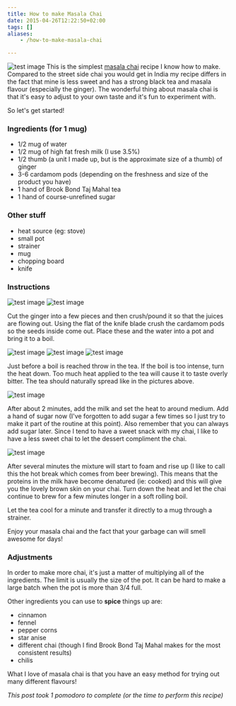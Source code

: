 ```yaml
---
title: How to make Masala Chai
date: 2015-04-26T12:22:50+02:00
tags: []
aliases:
    - /how-to-make-masala-chai

---
```



![test image](https://scottmuc.com/images/blog/chai/08-chai.jpg)
This is the simplest [masala chai][masala-chai] recipe I know how to make. Compared to the street side chai you would get in India my
recipe differs in the fact that mine is less sweet and has a strong black tea and masala flavour (especially the ginger).
The wonderful thing about masala chai is that it's easy to adjust to your own taste and it's fun to experiment with.

[masala-chai]: https://en.wikipedia.org/wiki/Masala_chai

So let's get started!

### Ingredients (for 1 mug)

* 1/2 mug of water
* 1/2 mug of high fat fresh milk (I use 3.5%)
* 1/2 thumb (a unit I made up, but is the approximate size of a thumb) of ginger
* 3-6 cardamom pods (depending on the freshness and size of the product you have)
* 1 hand of Brook Bond Taj Mahal tea
* 1 hand of course-unrefined sugar

### Other stuff

* heat source (eg: stove)
* small pot
* strainer
* mug
* chopping board
* knife

### Instructions

![test image](https://scottmuc.com/images/blog/chai/01-ginger-cardamom-before.jpg)
![test image](https://scottmuc.com/images/blog/chai/02-ginger-cardamom-after.jpg)

Cut the ginger into a few pieces and then crush/pound it so that the juices are flowing out. Using the flat of the knife
blade crush the cardamom pods so the seeds inside come out. Place these and the water into a pot and bring it to a boil.

![test image](https://scottmuc.com/images/blog/chai/03-hand-of-tea.jpg)
![test image](https://scottmuc.com/images/blog/chai/04-steeping-begins.jpg)
![test image](https://scottmuc.com/images/blog/chai/05-full-steep.jpg)

Just before a boil is reached throw in the tea. If the boil is too intense, turn the heat down. Too much heat applied to
the tea will cause it to taste overly bitter. The tea should naturally spread like in the pictures above.

![test image](https://scottmuc.com/images/blog/chai/06-add-sugar.jpg)

After about 2 minutes, add the milk and set the heat to around medium. Add a hand of sugar now (I've forgotten to add
sugar a few times so I just try to make it part of the routine at this point). Also remember that you can always add
sugar later. Since I tend to have a sweet snack with my chai, I like to have a less sweet chai to let the dessert
compliment the chai.

![test image](https://scottmuc.com/images/blog/chai/07-hot-break.jpg)

After several minutes the mixture will start to foam and rise up (I like to call this the hot break which comes from
beer brewing). This means that the proteins in the milk have become denatured (ie: cooked) and this will give you the
lovely brown skin on your chai. Turn down the heat and let the chai continue to brew for a few minutes longer in a soft
rolling boil.

Let the tea cool for a minute and transfer it directly to a mug through a strainer.

Enjoy your masala chai and the fact that your garbage can will smell awesome for days!

### Adjustments

In order to make more chai, it's just a matter of multiplying all of the ingredients. The limit is usually the size of
the pot. It can be hard to make a large batch when the pot is more than 3/4 full.

Other ingredients you can use to **spice** things up are:

* cinnamon
* fennel
* pepper corns
* star anise
* different chai (though I find Brook Bond Taj Mahal makes for the most consistent results)
* chilis

What I love of masala chai is that you have an easy method for trying out many different flavours!

*This post took 1 pomodoro to complete (or the time to perform this recipe)*

